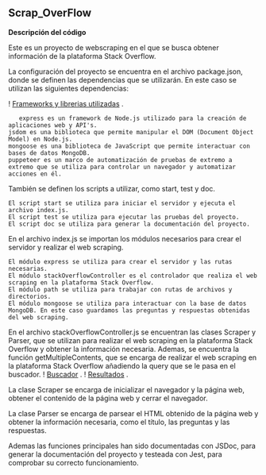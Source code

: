 ## Scrap_OverFlow
**Descripción del código**

Este es un proyecto de webscraping en el que se busca obtener información de la plataforma Stack Overflow.

La configuración del proyecto se encuentra en el archivo package.json, donde se definen las dependencias que se utilizarán. En este caso se utilizan las siguientes dependencias:

! [Frameworks y librerias utilizadas](../Scrap_OverFlow/imagenes/Dependencies.png) .

       express es un framework de Node.js utilizado para la creación de aplicaciones web y API's.
    jsdom es una biblioteca que permite manipular el DOM (Document Object Model) en Node.js.
    mongoose es una biblioteca de JavaScript que permite interactuar con bases de datos MongoDB.
    puppeteer es un marco de automatización de pruebas de extremo a extremo que se utiliza para controlar un navegador y automatizar acciones en él.

También se definen los scripts a utilizar, como start, test y doc.

    El script start se utiliza para iniciar el servidor y ejecuta el archivo index.js.
    El script test se utiliza para ejecutar las pruebas del proyecto.
    El script doc se utiliza para generar la documentación del proyecto.

En el archivo index.js se importan los módulos necesarios para crear el servidor y realizar el web scraping.

    El módulo express se utiliza para crear el servidor y las rutas necesarias.
    El módulo stackOverflowController es el controlador que realiza el web scraping en la plataforma Stack Overflow.
    El módulo path se utiliza para trabajar con rutas de archivos y directorios.
    El módulo mongoose se utiliza para interactuar con la base de datos MongoDB. En este caso guardamos las preguntas y respuestas obtenidas del web scraping.

En el archivo stackOverflowController.js se encuentran las clases Scraper y Parser, que se utilizan para realizar el web scraping en la plataforma Stack Overflow y obtener la información necesaria.
Ademas, se encuentra la función getMultipleContents, que se encarga de realizar el web scraping en la plataforma Stack Overflow añadiendo la query que se le pasa en el buscador.
! [Buscador](../Scrap_OverFlow/imagenes/buscador.png) .
! [Resultados](../Scrap_OverFlow/imagenes/resultados.png) .

La clase Scraper se encarga de inicializar el navegador y la página web, obtener el contenido de la página web y cerrar el navegador.

La clase Parser se encarga de parsear el HTML obtenido de la página web y obtener la información necesaria, como el título, las preguntas y las respuestas.

Ademas las funciones principales han sido documentadas con JSDoc, para generar la documentación del proyecto y testeada con Jest, para comprobar su correcto funcionamiento.                                                                 